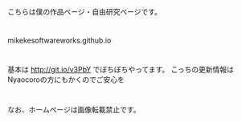 こちらは僕の作品ページ・自由研究ページです。
#
mikekesoftwareworks.github.io
#
基本は
http://git.io/v3PbY
でぼちぼちやってます。
こっちの更新情報はNyaocoroの方にもかくのでご安心を
#
なお、ホームページは画像転載禁止です。
